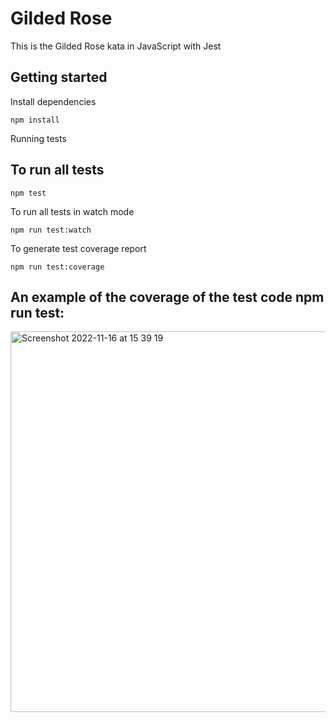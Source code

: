 # Gilded Rose
This is the Gilded Rose kata in JavaScript with Jest

## Getting started

Install dependencies

```
npm install
```
Running tests

## To run all tests

```
npm test
```
To run all tests in watch mode

```
npm run test:watch
```
To generate test coverage report

```
npm run test:coverage
```

## An example of the coverage of the test code npm run test:

<img width="609" alt="Screenshot 2022-11-16 at 15 39 19" src="https://user-images.githubusercontent.com/111147520/202238451-919af3e4-d478-4219-99c6-09f7846b317a.png">
